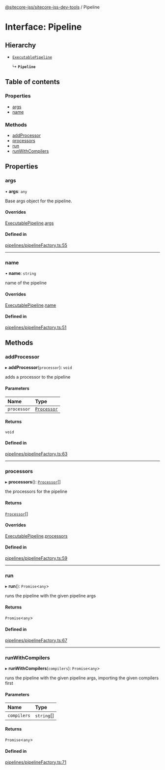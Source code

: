 [@sitecore-jss/sitecore-jss-dev-tools](../README.md) / Pipeline

# Interface: Pipeline

## Hierarchy

- [`ExecutablePipeline`](ExecutablePipeline.md)

  ↳ **`Pipeline`**

## Table of contents

### Properties

- [args](Pipeline.md#args)
- [name](Pipeline.md#name)

### Methods

- [addProcessor](Pipeline.md#addprocessor)
- [processors](Pipeline.md#processors)
- [run](Pipeline.md#run)
- [runWithCompilers](Pipeline.md#runwithcompilers)

## Properties

### args

• **args**: `any`

Base args object for the pipeline.

#### Overrides

[ExecutablePipeline](ExecutablePipeline.md).[args](ExecutablePipeline.md#args)

#### Defined in

[pipelines/pipelineFactory.ts:55](https://github.com/Sitecore/jss/blob/695577da/packages/sitecore-jss-dev-tools/src/pipelines/pipelineFactory.ts#L55)

___

### name

• **name**: `string`

name of the pipeline

#### Overrides

[ExecutablePipeline](ExecutablePipeline.md).[name](ExecutablePipeline.md#name)

#### Defined in

[pipelines/pipelineFactory.ts:51](https://github.com/Sitecore/jss/blob/695577da/packages/sitecore-jss-dev-tools/src/pipelines/pipelineFactory.ts#L51)

## Methods

### addProcessor

▸ **addProcessor**(`processor`): `void`

adds a processor to the pipeline

#### Parameters

| Name | Type |
| :------ | :------ |
| `processor` | [`Processor`](Processor.md) |

#### Returns

`void`

#### Defined in

[pipelines/pipelineFactory.ts:63](https://github.com/Sitecore/jss/blob/695577da/packages/sitecore-jss-dev-tools/src/pipelines/pipelineFactory.ts#L63)

___

### processors

▸ **processors**(): [`Processor`](Processor.md)[]

the processors for the pipeline

#### Returns

[`Processor`](Processor.md)[]

#### Overrides

[ExecutablePipeline](ExecutablePipeline.md).[processors](ExecutablePipeline.md#processors)

#### Defined in

[pipelines/pipelineFactory.ts:59](https://github.com/Sitecore/jss/blob/695577da/packages/sitecore-jss-dev-tools/src/pipelines/pipelineFactory.ts#L59)

___

### run

▸ **run**(): `Promise`<`any`\>

runs the pipeline with the given pipeline args

#### Returns

`Promise`<`any`\>

#### Defined in

[pipelines/pipelineFactory.ts:67](https://github.com/Sitecore/jss/blob/695577da/packages/sitecore-jss-dev-tools/src/pipelines/pipelineFactory.ts#L67)

___

### runWithCompilers

▸ **runWithCompilers**(`compilers`): `Promise`<`any`\>

runs the pipeline with the given pipeline args, importing the given compilers first

#### Parameters

| Name | Type |
| :------ | :------ |
| `compilers` | `string`[] |

#### Returns

`Promise`<`any`\>

#### Defined in

[pipelines/pipelineFactory.ts:71](https://github.com/Sitecore/jss/blob/695577da/packages/sitecore-jss-dev-tools/src/pipelines/pipelineFactory.ts#L71)
